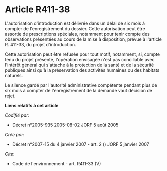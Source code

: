 # Article R411-38

L'autorisation d'introduction est délivrée dans un délai de six mois à compter de l'enregistrement du dossier. Cette
autorisation peut être assortie de prescriptions spéciales, notamment pour tenir compte des observations présentées au cours
de la mise à disposition, prévue à l'article R. 411-33, du projet d'introduction. 

Cette autorisation peut être refusée pour tout motif, notamment, si, compte tenu du projet présenté, l'opération envisagée
n'est pas conciliable avec l'intérêt général qui s'attache à la protection de la santé et de la sécurité publiques ainsi qu'à
la préservation des activités humaines ou des habitats naturels. 

Le silence gardé par l'autorité administrative compétente pendant plus de six mois à compter de l'enregistrement de la
demande vaut décision de rejet.

**Liens relatifs à cet article**

_Codifié par_:

  - Décret n°2005-935 2005-08-02 JORF 5 août 2005

_Créé par_:

  - Décret n°2007-15 du 4 janvier 2007 - art. 2 () JORF 5 janvier 2007

_Cite_:

  - Code de l'environnement - art. R411-33 (V)
